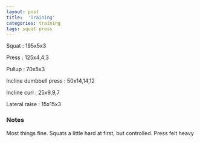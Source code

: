 ```yaml
---
layout: post
title:  'Training'
categories: training
tags: squat press
---
```


Squat : 195x5x3

Press  : 125x4,4,3

Pullup  : 70x5x3

Incline dumbbell press : 50x14,14,12

Incline curl  :  25x9,9,7

Lateral raise : 15x15x3

### Notes

Most things fine. Squats a little hard at first, but controlled. Press felt heavy
